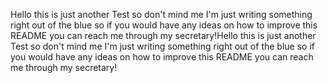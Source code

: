 Hello this is just another Test so don't mind me I'm just writing something right out of the blue so if you would have any ideas on how to improve this README you can reach me through my secretary!Hello this is just another Test so don't mind me I'm just writing something right out of the blue so if you would have any ideas on how to improve this README you can reach me through my secretary!
